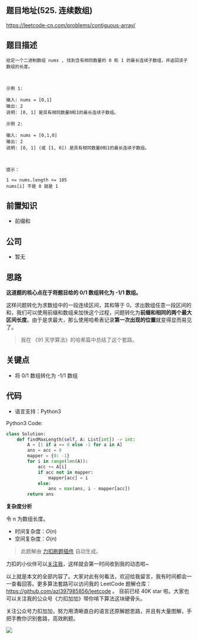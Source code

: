 ## 题目地址(525. 连续数组)

https://leetcode-cn.com/problems/contiguous-array/

## 题目描述

```
给定一个二进制数组 nums , 找到含有相同数量的 0 和 1 的最长连续子数组，并返回该子数组的长度。

 

示例 1:

输入: nums = [0,1]
输出: 2
说明: [0, 1] 是具有相同数量0和1的最长连续子数组。

示例 2:

输入: nums = [0,1,0]
输出: 2
说明: [0, 1] (或 [1, 0]) 是具有相同数量0和1的最长连续子数组。

 

提示：

1 <= nums.length <= 105
nums[i] 不是 0 就是 1
```

## 前置知识

- 前缀和

## 公司

- 暂无

## 思路

**这道题的核心点在于将题目给的 0/1 数组转化为 -1/1 数组。**

这样问题转化为求数组中的一段连续区间，其和等于 0。求出数组任意一段区间的和，我们可以使用前缀和数组来加快这个过程，问题转化为**前缀和相同的两个最大区间长度**。由于是求最大，那么使用哈希表记录**第一次出现的位置**就变得显而易见了。

> 我在 《91 天学算法》的哈希篇中总结了这个套路。

## 关键点

- 将 0/1 数组转化为 -1/1 数组

## 代码

- 语言支持：Python3

Python3 Code:

```python
class Solution:
    def findMaxLength(self, A: List[int]) -> int:
        A = [1 if a == 0 else -1 for a in A]
        ans = acc = 0
        mapper = {0: -1}
        for i in range(len(A)):
            acc += A[i]
            if acc not in mapper:
                mapper[acc] = i
            else:
                ans = max(ans, i - mapper[acc])
        return ans
```

**复杂度分析**

令 n 为数组长度。

- 时间复杂度：$O(n)$
- 空间复杂度：$O(n)$

> 此题解由 [力扣刷题插件](https://leetcode-pp.github.io/leetcode-cheat/?tab=solution-template) 自动生成。

力扣的小伙伴可以[关注我](https://leetcode-cn.com/u/fe-lucifer/)，这样就会第一时间收到我的动态啦~

以上就是本文的全部内容了。大家对此有何看法，欢迎给我留言，我有时间都会一一查看回答。更多算法套路可以访问我的 LeetCode 题解仓库：https://github.com/azl397985856/leetcode 。 目前已经 40K star 啦。大家也可以关注我的公众号《力扣加加》带你啃下算法这块硬骨头。

关注公众号力扣加加，努力用清晰直白的语言还原解题思路，并且有大量图解，手把手教你识别套路，高效刷题。

![](https://p.ipic.vip/s53udc.jpg)
